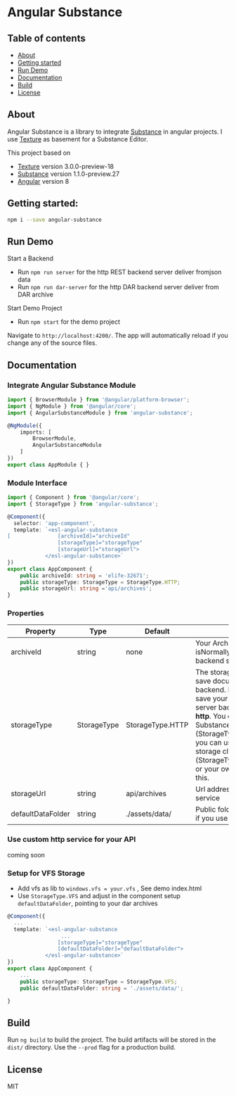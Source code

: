 # Angular Substance


## Table of contents

- [About](#about)
- [Getting started](#getting-started)
- [Run Demo](#run-demo)
- [Documentation](#documentation)
- [Build](#build)
- [License](#license)

## About

Angular Substance is a library to integrate [Substance](https://github.com/substance/substance) in angular projects. I use [Texture](https://github.com/substance/texture) as basement for a Substance Editor.

This project based on 
- [Texture](https://github.com/substance/texture) version 3.0.0-preview-18
- [Substance](https://github.com/substance/substance) version 1.1.0-preview.27
- [Angular](https://github.com/angular/angular) version 8

## Getting started:

```bash
npm i --save angular-substance
```

## Run Demo

Start a Backend
- Run `npm run server` for the http REST backend server deliver fromjson data
- Run `npm run dar-server` for the http DAR backend server deliver from DAR archive

Start Demo Project
- Run `npm start` for the demo project

Navigate to `http://localhost:4200/`. The app will automatically reload if you change any of the source files.

## Documentation

### Integrate Angular Substance Module

```typescript
import { BrowserModule } from '@angular/platform-browser';
import { NgModule } from '@angular/core';
import { AngularSubstanceModule } from 'angular-substance';

@NgModule({
    imports: [
        BrowserModule,
        AngularSubstanceModule
    ]
})
export class AppModule { }
```

### Module Interface

```typescript
import { Component } from '@angular/core';
import { StorageType } from 'angular-substance';

@Component({
  selector: 'app-component',
  template: `<esl-angular-substance
[               [archiveId]="archiveId" 
                [storageType]="storageType" 
                [storageUrl]="storageUrl">
            </esl-angular-substance>`
})
export class AppComponent {
    public archiveId: string = 'elife-32671';
    public storageType: StorageType = StorageType.HTTP;
    public storageUrl: string ='api/archives';
}
```

### Properties

Property | Type | Default | Description
------------ | ------------- | ------------- | -------------
archiveId | string | none | Your Archive name. It isNormally an id to find in the backend storage.
storageType | StorageType | StorageType.HTTP | The storage client you use to save documents in the backend. Normally you want save your documents in a server backend sending over **http**. You can use the Substance http storage client (StorageType.HTTP), As well you can use Angular http storage client (StorageType.ANGULAR_HTTP) or your own implementation of this.
storageUrl | string | api/archives |Url address for your backend service
defaultDataFolder | string | ./assets/data/ | Public folder with dar archives if you use VFS

### Use custom http service for your API

coming soon

### Setup for VFS Storage

- Add vfs as lib to `windows.vfs = your.vfs` , See demo index.html
- Use `StorageType.VFS` and adjust in the component setup `defaultDataFolder`, pointing to your dar archives 
```typescript
@Component({
  ...
  template: `<esl-angular-substance
                 ...
                [storageType]="storageType"
                [defaultDataFolder]="defaultDataFolder">
            </esl-angular-substance>`
})
export class AppComponent {
    ...
    public storageType: StorageType = StorageType.VFS;
    public defaultDataFolder: string = './assets/data/';

}
```

## Build

Run `ng build` to build the project. The build artifacts will be stored in the `dist/` directory. Use the `--prod` flag for a production build.

## License

MIT
